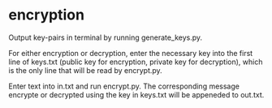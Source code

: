 # encryption

Output key-pairs in terminal by running generate_keys.py.

For either encryption or decryption, enter the necessary key into the first line of keys.txt (public key for encryption, private key for decryption), which is the only line that will be read by encrypt.py.

Enter text into in.txt and run encrypt.py. The corresponding message encrypte or decrypted using the key in keys.txt will be appeneded to out.txt.

